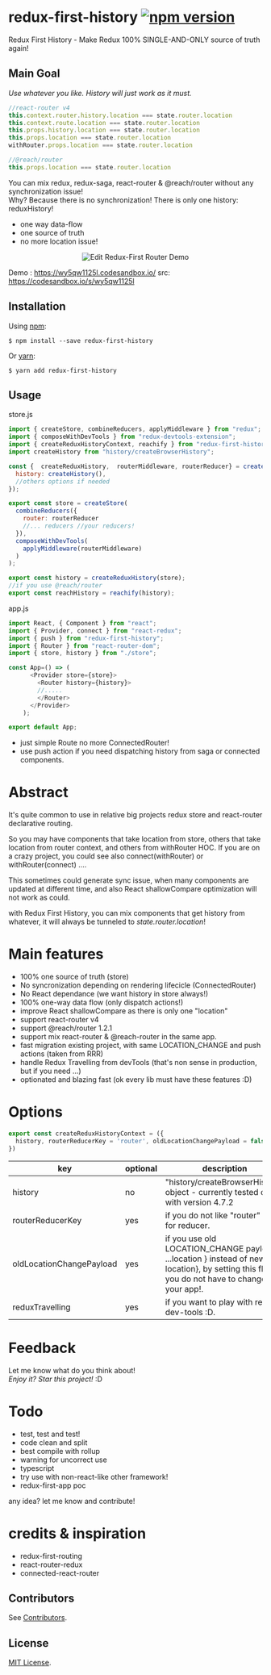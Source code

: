 # redux-first-history [![npm version](https://img.shields.io/npm/v/redux-first-history.svg?style=flat)](https://www.npmjs.org/package/redux-first-history) 

Redux First History - Make Redux 100% SINGLE-AND-ONLY source of truth again!

## Main Goal
*Use whatever you like. History will just work as it must.*

```javascript
//react-router v4
this.context.router.history.location === state.router.location
this.context.route.location === state.router.location
this.props.history.location === state.router.location
this.props.location === state.router.location
withRouter.props.location === state.router.location

//@reach/router
this.props.location === state.router.location
```

You can mix redux, redux-saga, react-router & @reach/router 
without any synchronization issue! <br>
Why? Because there is no synchronization! There is only one history: reduxHistory!
* one way data-flow
* one source of truth
* no more location issue!

<p align="center">
<img alt="Edit Redux-First Router Demo" src="https://i.postimg.cc/HnxxYzmz/Untitled_Diagram.png">
</p>

Demo : https://wy5qw1125l.codesandbox.io/ src: https://codesandbox.io/s/wy5qw1125l

Installation
-----------
Using [npm](https://www.npmjs.com/):

    $ npm install --save redux-first-history

Or [yarn](https://yarnpkg.com/):

    $ yarn add redux-first-history
Usage
-----

store.js

```javascript
import { createStore, combineReducers, applyMiddleware } from "redux";
import { composeWithDevTools } from "redux-devtools-extension";
import { createReduxHistoryContext, reachify } from "redux-first-history";
import createHistory from "history/createBrowserHistory";

const {  createReduxHistory,  routerMiddleware, routerReducer} = createReduxHistoryContext({ 
  history: createHistory(),
  //others options if needed 
});

export const store = createStore(
  combineReducers({
    router: routerReducer
    //... reducers //your reducers!
  }),
  composeWithDevTools(
    applyMiddleware(routerMiddleware)
  )
);

export const history = createReduxHistory(store);
//if you use @reach/router 
export const reachHistory = reachify(history);
```

app.js 
```javascript
import React, { Component } from "react";
import { Provider, connect } from "react-redux";
import { push } from "redux-first-history";
import { Router } from "react-router-dom";
import { store, history } from "./store";

const App=() => (
      <Provider store={store}>
        <Router history={history}>
        //.....
        </Router>
      </Provider>
    );

export default App;
```
* just simple Route no more ConnectedRouter!
* use push action if you need dispatching history from saga or connected components.

# Abstract

It's quite common to use in relative big projects
redux store and react-router declarative routing.

So you may have components that take location from store,
others that take location from router context, and others from withRouter HOC.
If you are on a crazy project, you could see also connect(withRouter) or
withRouter(connect) ....

This sometimes could generate sync issue, when many
components are updated at different time,
and also React shallowCompare optimization will not work as could.

with Redux First History, you can mix components that get history from whatever, 
it will always be tunneled to *state.router.location*!

# Main features
 
* 100% one source of truth (store)
* No syncronization depending on rendering lifecicle (ConnectedRouter)
* No React dependance (we want history in store always!)
* 100% one-way data flow (only dispatch actions!)
* improve React shallowCompare as there is only one "location"
* support react-router v4
* support @reach/router 1.2.1
* support mix react-router & @reach-router in the same app.
* fast migration existing project, with same LOCATION_CHANGE and push actions (taken from RRR)
* handle Redux Travelling from devTools (that's non sense in production, but if you need ...) 
* optionated and blazing fast  (ok every lib must have these features :D)

# Options

```javascript 1.8
export const createReduxHistoryContext = ({
  history, routerReducerKey = 'router', oldLocationChangePayload = false, reduxTravelling = false, 
})
```

|key	| optional |description   	| 
|---	|---|---	|
|history	| no| "history/createBrowserHistory" object - currently tested only with version 4.7.2  	| 
|routerReducerKey | yes | if you do not like "router" name for reducer.
|oldLocationChangePayload | yes | if you use old LOCATION_CHANGE payload { ...location } instead of new { location}, by setting this flag you do not have to change your app!.
|reduxTravelling | yes | if you want to play with redux-dev-tools :D.

# Feedback

Let me know what do you think about! <br>
*Enjoy it? Star this project!* :D

# Todo
* test, test and test!
* code clean and split
* best compile with rollup
* warning for uncorrect use
* typescript
* try use with non-react-like other framework!
* redux-first-app poc 

any idea? let me know and contribute!

# credits & inspiration
 - redux-first-routing
 - react-router-redux
 - connected-react-router

Contributors
------------
See [Contributors](https://github.com/salvoravida/redux-first-history/graphs/contributors).

License
-------
[MIT License](https://github.com/salvoravida/redux-first-history/blob/master/LICENSE.md).
